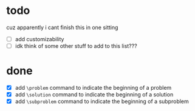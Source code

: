 # todo
cuz apparently i cant finish this in one sitting
- [ ] add customizability
- [ ] idk think of some other stuff to add to this list???

# done
- [x] add `\problem` command to indicate the beginning of a problem
- [x] add `\solution` command to indicate the beginning of a solution
- [x] add `\subproblem` command to indicate the beginning of a subproblem